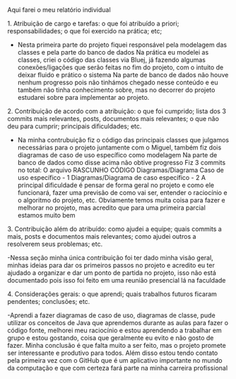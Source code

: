 ## 

Aqui farei o meu relatório individual

1.⁠ ⁠Atribuição de cargo e tarefas: o que foi atribuído a priori; responsabilidades; o que foi exercido na prática; etc;

- Nesta primeira parte do projeto fiquei responsável pela modelagem das classes e pela parte do banco de dados
Na prática eu modelei as classes, criei o código das classes via Bluej, já fazendo algumas conexões/ligações que serão feitas no fim do projeto, com o intuito de deixar fluido e prático
o sistema
Na parte de banco de dados não houve nenhum progresso pois não tinhámos chegado nesse conteúdo e eu também não tinha conhecimento sobre, mas no decorrer do projeto estudarei sobre para 
implementar ao projeto.


2.⁠ ⁠⁠Contribuição de acordo com a atribuição: o que foi cumprido; lista dos 3 commits mais relevantes, posts, documentos mais relevantes; o que não deu para cumprir; principais dificuldades; etc.

-  Na minha contrubuição fiz o código das principais classes que julgamos necessárias para o projeto juntamente com o Miguel, também fiz dois diagramas de caso de uso específico como modelagem
Na parte de banco de dados como disse acima não obtive progresso
Fiz 3 commits no total: 
O arquivo RASCUNHO CÓDIGO
Diagramas/Diagrama Caso de uso específico - 1
Diagramas/Diagrama de caso específico - 2
A principal dificuldade é pensar de forma geral no projeto e como ele funcionará, fazer uma previsão de como vai ser, entender o raciocínio e o algoritmo do projeto, etc.
Obviamente temos muita coisa para fazer e melhorar no projeto, mas acredito que para uma primeira parcial estamos muito bem

3.⁠ ⁠⁠Contribuição além do atribuído: como ajudei a equipe; quais commits a mais, posts e documentos mais relevantes; como ajudei outros a resolverem seus problemas; etc.

-Nessa seção minha única contribuição foi ter dado minha visão geral, minhas ideias para dar os primeiros passos no projeto e acredito eu ter ajudado a organizar e dar um ponto de partida no projeto, isso não está documentado pois isso foi feito em uma 
reunião presencial lá na faculdade


4.⁠ ⁠⁠Considerações gerais: o que aprendi; quais trabalhos futuros ficaram pendentes; conclusões; etc.

-Aprendi a fazer diagramas de caso de uso, diagramas de classe, pude utilizar os conceitos de Java que aprendemos durante as aulas para fazer o código fonte, melhorei meu raciocínio e
estou aprendendo a trabalhar em grupo e estou gostando, coisa que geralmente eu evito e não gosto de fazer.
Minha conclusão é que falta muito a ser feito, mas o projeto promete ser interessante e produtivo para todos. Além disso estou tendo contato pela primeira vez com o GitHub
que é um aplicativo importante no mundo da computação e que com certeza fará parte na minha carreira profissional
